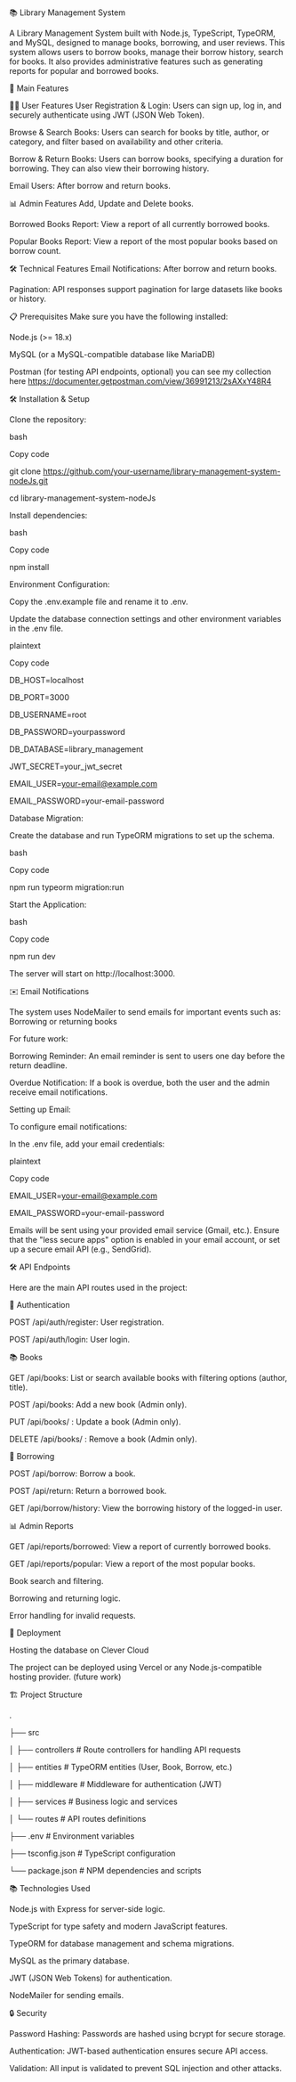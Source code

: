 ﻿📚 Library Management System

A Library Management System built with Node.js, TypeScript, TypeORM, and MySQL, designed to manage books, borrowing, and user reviews. This system allows users to borrow books, manage their borrow history, search for books. It also provides administrative features such as generating reports for popular and borrowed books.

🚀 Main Features

🧑‍💻 User Features
User Registration & Login: Users can sign up, log in, and securely authenticate using JWT (JSON Web Token).

Browse & Search Books: Users can search for books by title, author, or category, and filter based on availability and other criteria.

Borrow & Return Books: Users can borrow books, specifying a duration for borrowing. They can also view their borrowing history.

Email Users: After borrow and return books.

📊 Admin Features
Add, Update and Delete books.

Borrowed Books Report: View a report of all currently borrowed books.

Popular Books Report: View a report of the most popular books based on borrow count.

🛠️ Technical Features
Email Notifications: After borrow and return books.

Pagination: API responses support pagination for large datasets like books or history.

📋 Prerequisites
Make sure you have the following installed:

Node.js (>= 18.x)

MySQL (or a MySQL-compatible database like MariaDB)

Postman (for testing API endpoints, optional) you can see my collection here https://documenter.getpostman.com/view/36991213/2sAXxY48R4

🛠️ Installation & Setup

Clone the repository:

bash

Copy code

git clone https://github.com/your-username/library-management-system-nodeJs.git

cd library-management-system-nodeJs

Install dependencies:

bash

Copy code

npm install

Environment Configuration:

Copy the .env.example file and rename it to .env.

Update the database connection settings and other environment variables in the .env file.

plaintext

Copy code

DB_HOST=localhost

DB_PORT=3000

DB_USERNAME=root

DB_PASSWORD=yourpassword

DB_DATABASE=library_management

JWT_SECRET=your_jwt_secret

EMAIL_USER=your-email@example.com

EMAIL_PASSWORD=your-email-password

Database Migration:

Create the database and run TypeORM migrations to set up the schema.

bash

Copy code

npm run typeorm migration:run

Start the Application:

bash

Copy code

npm run dev

The server will start on http://localhost:3000.

✉️ Email Notifications

The system uses NodeMailer to send emails for important events such as: Borrowing or returning books

For future work: 

Borrowing Reminder: An email reminder is sent to users one day before the return deadline.

Overdue Notification: If a book is overdue, both the user and the admin receive email notifications.

Setting up Email:

To configure email notifications:

In the .env file, add your email credentials:

plaintext

Copy code

EMAIL_USER=your-email@example.com

EMAIL_PASSWORD=your-email-password

Emails will be sent using your provided email service (Gmail, etc.). Ensure that the "less secure apps" option is enabled in your email account, or set up a secure email API (e.g., SendGrid).

🛠 API Endpoints

Here are the main API routes used in the project:

🔑 Authentication

POST /api/auth/register: User registration.

POST /api/auth/login: User login.

📚 Books

GET /api/books: List or search available books with filtering options (author, title).

POST /api/books: Add a new book (Admin only).

PUT /api/books/ : Update a book (Admin only).

DELETE /api/books/ : Remove a book (Admin only).

📖 Borrowing

POST /api/borrow: Borrow a book.

POST /api/return: Return a borrowed book.

GET /api/borrow/history: View the borrowing history of the logged-in user.

📊 Admin Reports

GET /api/reports/borrowed: View a report of currently borrowed books.

GET /api/reports/popular: View a report of the most popular books.

Book search and filtering.

Borrowing and returning logic.

Error handling for invalid requests.

🚀 Deployment 

Hosting the database on Clever Cloud

The project can be deployed using Vercel or any Node.js-compatible hosting provider. (future work)


🏗 Project Structure

.

├── src

│   ├── controllers   # Route controllers for handling API requests

│   ├── entities      # TypeORM entities (User, Book, Borrow, etc.)

│   ├── middleware    # Middleware for authentication (JWT)

│   ├── services      # Business logic and services

│   └── routes        # API routes definitions

├── .env              # Environment variables

├── tsconfig.json     # TypeScript configuration

└── package.json      # NPM dependencies and scripts

📚 Technologies Used

Node.js with Express for server-side logic.

TypeScript for type safety and modern JavaScript features.

TypeORM for database management and schema migrations.

MySQL as the primary database.

JWT (JSON Web Tokens) for authentication.

NodeMailer for sending emails.

🔒 Security

Password Hashing: Passwords are hashed using bcrypt for secure storage.

Authentication: JWT-based authentication ensures secure API access.

Validation: All input is validated to prevent SQL injection and other attacks.
